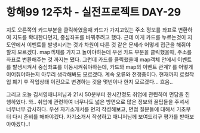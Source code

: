 # 항해99 12주차 - 실전프로젝트 DAY-29

지도 오른쪽의 카드부분을 클릭하였을때 카드가 가지고있는 주소 정보를 좌표로 변환하여
지도를 확대한다던지, 중심좌표를 바꿔주려고 했다.
근데 이게 카드를 누르는것이 지도안에서 이벤트를 발생시키는 것과 차원이 다른 것 같은 문제라 어떻게 접근을 해줘야할지 모르겠다. map객체를 가지고 놀아야하는데 우선 카드 부분을 클릭했을때, 주소를 좌표로 변환해주는 것 까지는 됐다. 그런데 카드를 클릭했을때 map객체 안에서 이벤트를 발생시켜서 중심좌표를 이동시켜줘야하는데, 카드와 map의 이벤트 관계? 를 어떻게 이어줘야하는지 아무리 생각해봐도 모르겠다. 계속 오류와 전쟁중이다.
현재까지 로컬작업 폐기 후 작업상태 이전으로 변경하는 것을 몇번이나 한지 모르겠다...
흐음..

그리고 오늘 김서영매니저님과 21시 50분부터 한시간정도 취업에 관련하여 면담을 진행하였다. 와.. 취업에 관련하여 너무나도 넓은 방면으로 많은 정보와 꿀팁들을 주셔서 너무너무 감사하다. 우선 자기소개서를 먼저 작성해보고, 면접 질문들에 대해서 기초부터 다시 준비를 해봐야겠다. 자기소개서 작성하고 매니저님께 보여드리구 평가를 받아보아야겠다..!
